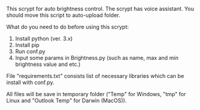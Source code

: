 This scrypt for auto brightness control. The scrypt has voice assistant. You should move this script to auto-upload folder.

What do you need to do before using this scrypt:

1) Install python (ver. 3.x)
2) Install pip
3) Run conf.py
4) Input some params in Brightness.py (such as name, max and min brightness value and etc.)

File "requirements.txt" consists list of necessary libraries which can be install with conf.py.

All files will be save in temporary folder ("Temp" for Windows, "tmp" for Linux and "Outlook Temp" for Darwin (MacOS)).
